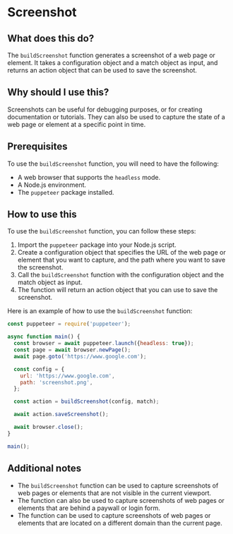
  
   # **Screenshot**

## What does this do?

The `buildScreenshot` function generates a screenshot of a web page or element. It takes a configuration object and a match object as input, and returns an action object that can be used to save the screenshot.

## Why should I use this?

Screenshots can be useful for debugging purposes, or for creating documentation or tutorials. They can also be used to capture the state of a web page or element at a specific point in time.

## Prerequisites

To use the `buildScreenshot` function, you will need to have the following:

* A web browser that supports the `headless` mode.
* A Node.js environment.
* The `puppeteer` package installed.

## How to use this

To use the `buildScreenshot` function, you can follow these steps:

1. Import the `puppeteer` package into your Node.js script.
2. Create a configuration object that specifies the URL of the web page or element that you want to capture, and the path where you want to save the screenshot.
3. Call the `buildScreenshot` function with the configuration object and the match object as input.
4. The function will return an action object that you can use to save the screenshot.

Here is an example of how to use the `buildScreenshot` function:

```javascript
const puppeteer = require('puppeteer');

async function main() {
  const browser = await puppeteer.launch({headless: true});
  const page = await browser.newPage();
  await page.goto('https://www.google.com');

  const config = {
    url: 'https://www.google.com',
    path: 'screenshot.png',
  };

  const action = buildScreenshot(config, match);

  await action.saveScreenshot();

  await browser.close();
}

main();
```

## Additional notes

* The `buildScreenshot` function can be used to capture screenshots of web pages or elements that are not visible in the current viewport.
* The function can also be used to capture screenshots of web pages or elements that are behind a paywall or login form.
* The function can be used to capture screenshots of web pages or elements that are located on a different domain than the current page.
  
  